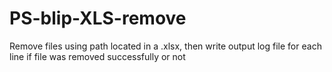 # PS-blip-XLS-remove
Remove files using path located in a .xlsx, then write output log file for each line if file was removed successfully or not
